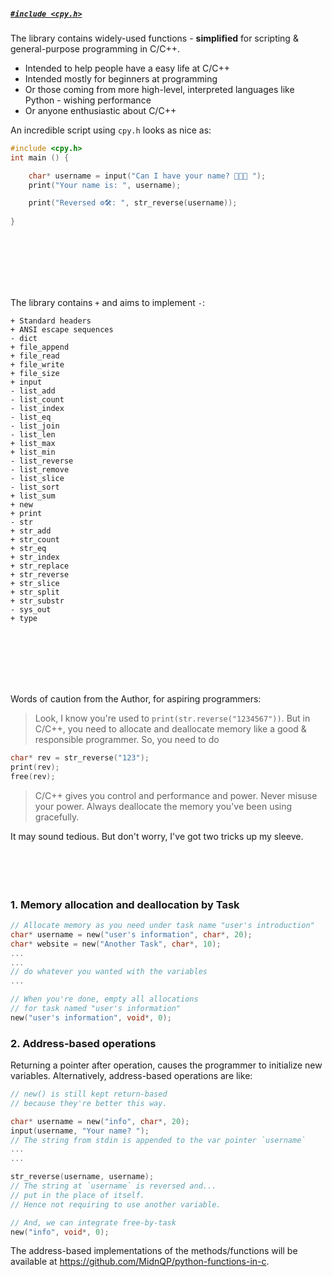 ##### [`#include <cpy.h>`]()
The library contains widely-used functions - **simplified** for scripting & general-purpose programming in C/C++.

- Intended to help people have a easy life at C/C++
- Intended mostly for beginners at programming
- Or those coming from more high-level, interpreted languages like Python - wishing performance
- Or anyone enthusiastic about C/C++

An incredible script using `cpy.h` looks as nice as:
```C
#include <cpy.h>
int main () {

    char* username = input("Can I have your name? 👨🏻‍💻 ");
    print("Your name is: ", username);

    print("Reversed ⚙️🛠️: ", str_reverse(username));
    
}
```
<br><br><br><br><br>




The library contains `+` and aims to implement `-`:
```
+ Standard headers
+ ANSI escape sequences
- dict
+ file_append  
+ file_read    
+ file_write   
+ file_size    
+ input        
- list_add     
- list_count   
- list_index   
- list_eq
- list_join    
- list_len     
+ list_max     
+ list_min     
- list_reverse 
- list_remove  
- list_slice   
- list_sort    
+ list_sum     
+ new
+ print
- str          
+ str_add      
+ str_count    
+ str_eq       
+ str_index    
+ str_replace  
+ str_reverse  
+ str_slice    
+ str_split    
+ str_substr   
- sys_out      
+ type         
```
<br><br><br><br><br>



Words of caution from the Author, for aspiring programmers:
>Look, I know you're used to `print(str.reverse("1234567"))`. But in C/C++, you need to allocate and deallocate memory like a good & responsible programmer. So, you need to do
```c
char* rev = str_reverse("123"); 
print(rev); 
free(rev);
```

>C/C++ gives you control and performance and power. Never misuse your power. Always deallocate the memory you've been using gracefully.

It may sound tedious. But don't worry, I've got two tricks up my sleeve.
<br><br><br><br><br>




### 1. Memory allocation and deallocation by Task
```c
// Allocate memory as you need under task name "user's introduction"
char* username = new("user's information", char*, 20);
char* website = new("Another Task", char*, 10);
...
...
// do whatever you wanted with the variables
...

// When you're done, empty all allocations 
// for task named "user's information"
new("user's information", void*, 0);
```

### 2. Address-based operations
Returning a pointer after operation, causes the programmer to initialize new variables. Alternatively, address-based operations are like:
```c
// new() is still kept return-based 
// because they're better this way.

char* username = new("info", char*, 20);     
input(username, "Your name? ");
// The string from stdin is appended to the var pointer `username`
...
...

str_reverse(username, username);
// The string at `username` is reversed and...
// put in the place of itself.
// Hence not requiring to use another variable.

// And, we can integrate free-by-task
new("info", void*, 0);
```

The address-based implementations of the methods/functions will be available at https://github.com/MidnQP/python-functions-in-c.
